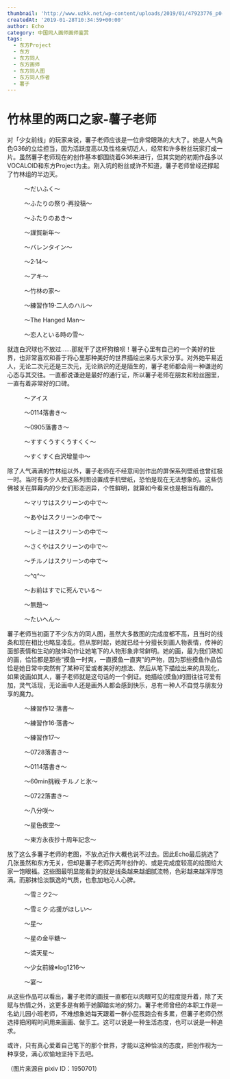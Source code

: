 ```yaml
---
thumbnail: 'http://www.uzkk.net/wp-content/uploads/2019/01/47923776_p0-553x510.png'
createdAt: '2019-01-28T10:34:59+00:00'
author: Echo
category: 中国同人画师画师鉴赏
tags:
  - 东方Project
  - 东方
  - 东方同人
  - 东方画师
  - 东方同人图
  - 东方同人作者
  - 薯子
---
```


# 竹林里的两口之家-薯子老师

对「少女前线」的玩家来说，薯子老师应该是一位非常眼熟的大大了。她是人气角色G36的立绘担当，因为活跃度高以及性格亲切近人，经常和许多粉丝玩家打成一片。虽然薯子老师现在的创作基本都围绕着G36来进行，但其实她的初期作品多以VOCALOID和东方Project为主。刚入坑的粉丝或许不知道，薯子老师曾经还撑起了竹林组的半边天。

<figure>
  <img src="http://www.uzkk.net/wp-content/uploads/2019/01/52082211_p0-1024x712.jpg" alt=""/>
  <figcaption>～だいふく～</figcaption>
</figure>

<figure>
  <img src="http://www.uzkk.net/wp-content/uploads/2019/01/44802742_p0-1024x789.png" alt=""/>
  <figcaption>～ふたりの祭り·再投稿～</figcaption>
</figure>

<figure>
  <img src="http://www.uzkk.net/wp-content/uploads/2019/01/47193106_p0.png" alt=""/>
  <figcaption>～ふたりのあき～</figcaption>
</figure>

<figure>
  <img src="http://www.uzkk.net/wp-content/uploads/2019/01/47923776_p0.png" alt=""/>
  <figcaption>～謹賀新年～</figcaption>
</figure>

<figure>
  <img src="http://www.uzkk.net/wp-content/uploads/2019/01/48730967_p0-1024x719.png" alt=""/>
  <figcaption>～バレンタイン～</figcaption>
</figure>

<figure>
  <img src="http://www.uzkk.net/wp-content/uploads/2019/01/41598152_p0-1024x848.png" alt=""/>
  <figcaption>～2·14～</figcaption>
</figure>

<figure>
  <img src="http://www.uzkk.net/wp-content/uploads/2019/01/46731495_p0-718x1024.png" alt=""/>
  <figcaption>～アキ～</figcaption>
</figure>

<figure>
  <img src="http://www.uzkk.net/wp-content/uploads/2019/01/45378529_p0-1024x726.png" alt=""/>
  <figcaption>～竹林の家～</figcaption>
</figure>

<figure>
  <img src="http://www.uzkk.net/wp-content/uploads/2019/01/42401468_p0-1024x618.png" alt=""/>
  <figcaption>～練習作19·二人のハル～</figcaption>
</figure>

<figure>
  <img src="http://www.uzkk.net/wp-content/uploads/2019/01/44747652_p0-671x1024.png" alt=""/>
  <figcaption>～The Hanged Man～</figcaption>
</figure>

<figure>
  <img src="http://www.uzkk.net/wp-content/uploads/2019/01/41569885_p0.png" alt=""/>
  <figcaption>～恋人といる時の雪～</figcaption>
</figure>

就连白沢球也不放过……那就干了这杯狗粮呗！薯子心里有自己的一个美好的世界，也非常喜欢和善于将心里那种美好的世界描绘出来与大家分享。对外她平易近人，无论二次元还是三次元，无论熟识的还是陌生的，薯子老师都会用一种谦逊的心态与其交往。一直都说谦逊是最好的通行证，所以薯子老师在朋友和粉丝圈里，一直有着非常好的口碑。

<figure>
  <img src="http://www.uzkk.net/wp-content/uploads/2019/01/37618867_p0.png" alt=""/>
  <figcaption>～アイス</figcaption>
</figure>

<figure>
  <img src="http://www.uzkk.net/wp-content/uploads/2019/01/48172441_p6.png" alt=""/>
  <figcaption>～0114落書き～</figcaption>
</figure>

<figure>
  <img src="http://www.uzkk.net/wp-content/uploads/2019/01/45796447_p0.png" alt=""/>
  <figcaption>～0905落書き～</figcaption>
</figure>

<figure>
  <img src="http://www.uzkk.net/wp-content/uploads/2019/01/41644589_p0.png" alt=""/>
  <figcaption>～すすくうすくうすくく～</figcaption>
</figure>

<figure>
  <img src="http://www.uzkk.net/wp-content/uploads/2019/01/37722401_p0.png" alt=""/>
  <figcaption>～すくすく白沢增量中～</figcaption>
</figure>

除了人气满满的竹林组以外，薯子老师在不经意间创作出的屏保系列壁纸也曾红极一时。当时有多少人把这系列图设置成手机壁纸，恐怕是现在无法想象的。这些仿佛被关在屏幕内的少女们形态迥异，个性鲜明，就算如今看来也是相当有趣的。

<figure>
  <img src="http://www.uzkk.net/wp-content/uploads/2019/01/40977947_p0-576x1024.png" alt=""/>
  <figcaption>～マリサはスクリーンの中で～</figcaption>
</figure>

<figure>
  <img src="http://www.uzkk.net/wp-content/uploads/2019/01/40982324_p0-576x1024.png" alt=""/>
  <figcaption>～あやはスクリーンの中で～</figcaption>
</figure>

<figure>
  <img src="http://www.uzkk.net/wp-content/uploads/2019/01/41036559_p0-576x1024.png" alt=""/>
  <figcaption>～レミーはスクリーンの中で～</figcaption>
</figure>

<figure>
  <img src="http://www.uzkk.net/wp-content/uploads/2019/01/41016133_p0-576x1024.png" alt=""/>
  <figcaption>～さくやはスクリーンの中で～</figcaption>
</figure>

<figure>
  <img src="http://www.uzkk.net/wp-content/uploads/2019/01/40964976_p0-576x1024.png" alt=""/>
  <figcaption>～チルノはスクリーンの中で～</figcaption>
</figure>

<figure>
  <img src="http://www.uzkk.net/wp-content/uploads/2019/01/40899159_p0-576x1024.png" alt=""/>
  <figcaption>～^q^～</figcaption>
</figure>

<figure>
  <img src="http://www.uzkk.net/wp-content/uploads/2019/01/40902493_p0-576x1024.png" alt=""/>
  <figcaption>～お前はすでに死んでいる～</figcaption>
</figure>

<figure>
  <img src="http://www.uzkk.net/wp-content/uploads/2019/01/40883457_p0-576x1024.png" alt=""/>
  <figcaption>～無題～</figcaption>
</figure>

<figure>
  <img src="http://www.uzkk.net/wp-content/uploads/2019/01/40908020_p0-576x1024.png" alt=""/>
  <figcaption>～たいへん～</figcaption>
</figure>

薯子老师当初画了不少东方的同人图，虽然大多数图的完成度都不高，且当时的线条和现在相比也略显凌乱。但从那时起，她就已经十分擅长刻画人物表情，传神的面部表情和生动的肢体动作让她笔下的人物形象非常鲜明。她的画，最为我们熟知的画，恰恰都是那些“摸鱼一时爽，一直摸鱼一直爽”的产物，因为那些摸鱼作品恰恰是她日常中突然有了某种可爱或者美好的想法、然后从笔下描绘出来的具现化，如果说画如其人，薯子老师就是这句话的一个例证。她描绘(摸鱼)的图往往可爱有加，灵气活现，无论画中人还是画外人都会感到快乐，总有一种人不自觉与朋友分享的魔力。

<figure>
  <img src="http://www.uzkk.net/wp-content/uploads/2019/01/40755229_p0.png" alt=""/>
  <figcaption>～練習作12·落書～</figcaption>
</figure>

<figure>
  <img src="http://www.uzkk.net/wp-content/uploads/2019/01/41215296_p0-547x1024.png" alt=""/>
  <figcaption>～練習作16·落書～</figcaption>
</figure>

<figure>
  <img src="http://www.uzkk.net/wp-content/uploads/2019/01/41283219_p0-693x1024.png" alt=""/>
  <figcaption>～練習作17～</figcaption>
</figure>

<figure>
  <img src="http://www.uzkk.net/wp-content/uploads/2019/01/44978429_p0.png" alt=""/>
  <figcaption>～0728落書き～</figcaption>
</figure>

<figure>
  <img src="http://www.uzkk.net/wp-content/uploads/2019/01/48172441_p5-661x1024.png" alt=""/>
  <figcaption>～0114落書き～</figcaption>
</figure>

<figure>
  <img src="http://www.uzkk.net/wp-content/uploads/2019/01/55020318_p0-574x1024.jpg" alt=""/>
  <figcaption>～60min挑戦·チルノと氷～</figcaption>
</figure>

<figure>
  <img src="http://www.uzkk.net/wp-content/uploads/2019/01/44869251_p0-1016x1024.png" alt=""/>
  <figcaption>～0722落書き～</figcaption>
</figure>

<figure>
  <img src="http://www.uzkk.net/wp-content/uploads/2019/01/41374820_p0-1024x1024.png" alt=""/>
  <figcaption>～八分咲～</figcaption>
</figure>

<figure>
  <img src="http://www.uzkk.net/wp-content/uploads/2019/01/45080923_p0-582x1024.png" alt=""/>
  <figcaption>～星色夜空～</figcaption>
</figure>

<figure>
  <img src="http://www.uzkk.net/wp-content/uploads/2019/01/45434199_p0-530x1024.png" alt=""/>
  <figcaption>～東方永夜抄十周年記念～</figcaption>
</figure>

放了这么多薯子老师的老图，不放点近作大概也说不过去。因此Echo最后挑选了几张虽然和东方无关，但却是薯子老师近两年创作的、或是完成度较高的绘图给大家一饱眼福。这些图最明显能看到的就是线条越来越细腻流畅，色彩越来越浑厚饱满。而那抹恰淡飘逸的气质，也愈加地沁人心脾。

<figure>
  <img src="http://www.uzkk.net/wp-content/uploads/2019/01/43264739_p0-682x1024.png" alt=""/>
  <figcaption>～雪ミク2～</figcaption>
</figure>

<figure>
  <img src="http://www.uzkk.net/wp-content/uploads/2019/01/43133479_p0.png" alt=""/>
  <figcaption>～雪ミク·応援がほしい～</figcaption>
</figure>

<figure>
  <img src="http://www.uzkk.net/wp-content/uploads/2019/01/60466931_p0-1024x575.jpg" alt=""/>
  <figcaption>～星～</figcaption>
</figure>

<figure>
  <img src="http://www.uzkk.net/wp-content/uploads/2019/01/58442558_p0-1024x724.jpg" alt=""/>
  <figcaption>～星の金平糖～</figcaption>
</figure>

<figure>
  <img src="http://www.uzkk.net/wp-content/uploads/2019/01/64380004_p0-1024x724.png" alt=""/>
  <figcaption>～満天星～</figcaption>
</figure>

<figure>
  <img src="http://www.uzkk.net/wp-content/uploads/2019/01/66314923_p0-684x1024.png" alt=""/>
  <figcaption>～少女前線※log1216～</figcaption>
</figure>

<figure>
  <img src="http://www.uzkk.net/wp-content/uploads/2019/01/67092689_p0.png" alt=""/>
  <figcaption>～宴～</figcaption>
</figure>

从这些作品可以看出，薯子老师的画技一直都在以肉眼可见的程度提升着，除了天赋与热情之外，这更多是有赖于她脚踏实地的努力。薯子老师曾经的本职工作是一名幼儿园小班老师，不难想象她每天跟着一群小屁孩跑会有多累，但薯子老师仍然选择把闲暇时间用来画画、做手工。这可以说是一种生活态度，也可以说是一种追求。

或许，只有真心爱着自己笔下的那个世界，才能以这种恰淡的态度，把创作视为一种享受，满心欢愉地坚持下去吧。

（图片来源自 pixiv ID：1950701）
